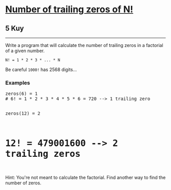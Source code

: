 <h1><a href="https://www.codewars.com/kata/52f787eb172a8b4ae1000a34">Number of trailing zeros of N!</a></h1>
<h2>5 Kuy</h2>
<hr>
<p>Write a program that will calculate the number of trailing zeros in a factorial of a given number.</p>
<p><code>N! = 1 * 2 * 3 * ... * N</code></p>
<p>Be careful <code>1000!</code> has 2568 digits...</p>
<h3>Examples</h3>
<pre>
zeros(6) = 1
# 6! = 1 * 2 * 3 * 4 * 5 * 6 = 720 --> 1 trailing zero

zeros(12) = 2
# 12! = 479001600 --> 2 trailing zeros
</pre>
<p>Hint: You're not meant to calculate the factorial. Find another way to find the number of zeros.</p>
